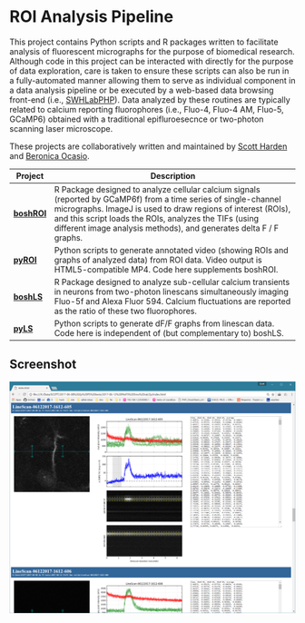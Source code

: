 # ROI Analysis Pipeline
This project contains Python scripts and R packages written to facilitate analysis of fluorescent micrographs for the purpose of biomedical research. Although code in this project can be interacted with directly for the purpose of data exploration, care is taken to ensure these scripts can also be run in a fully-automated manner allowing them to serve as individual component in a data analysis pipeline or be executed by a web-based data browsing front-end (i.e., [SWHLabPHP](https://github.com/swharden/SWHLabPHP)). Data analyzed by these routines are typically related to calcium reporting fluorophores (i.e., Fluo-4, Fluo-4 AM, Fluo-5, GCaMP6) obtained with a traditional epifluroesecnce or two-photon scanning laser microscope.

These projects are collaboratively written and maintained by [Scott Harden](https://github.com/swharden) and [Beronica Ocasio](https://github.com/beronicao).

Project | Description
---|---
**[boshROI](boshROI)** | R Package designed to analyze cellular calcium signals (reported by GCaMP6f) from a time series of single-channel micrographs. ImageJ is used to draw regions of interest (ROIs), and this script loads the ROIs, analyzes the TIFs (using different image analysis methods), and generates delta F / F graphs. 
**[pyROI](pyROI)** | Python scripts to generate annotated video (showing ROIs and graphs of analyzed data) from ROI data. Video output is HTML5-compatible MP4. Code here supplements boshROI.
**[boshLS](boshLS)**  | R Package designed to analyze sub-cellular calcium transients in neurons from two-photon linescans simultaneously imaging Fluo-5f and Alexa Fluor 594. Calcium fluctuations are reported as the ratio of these two fluorophores.
**[pyLS](pyLS)** | Python scripts to generate dF/F graphs from linescan data. Code here is independent of (but complementary to) boshLS.

## Screenshot
![](pyLs/screenshot.png)